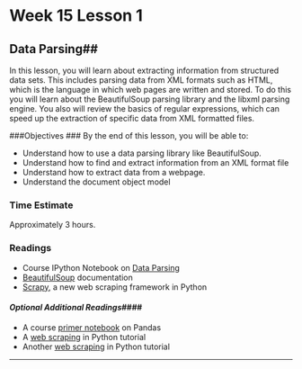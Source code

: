 # Week 15 Lesson 1 #
## Data Parsing##

In this lesson, you will learn about extracting information from
structured data sets. This includes parsing data from XML formats such
as HTML, which is the language in which web pages are written and
stored. To do this you will learn about the BeautifulSoup parsing
library and the libxml parsing engine. You also will review the basics
of regular expressions, which can speed up the extraction of specific
data from XML formatted files.

###Objectives ###
By the end of this lesson, you will be able to:

- Understand how to use a data parsing library like BeautifulSoup.
- Understand how to find and extract information from an XML format file
- Understand how to extract data from a webpage.
- Understand the document object model 


### Time Estimate ###

Approximately 3 hours.

### Readings ####

- Course IPython Notebook on [Data Parsing](notebook/intro2dp.ipynb)
- [BeautifulSoup](http://www.crummy.com/software/BeautifulSoup/bs4/doc/) documentation
- [Scrapy](http://scrapy.org), a new web scraping framework in Python

#### *Optional Additional Readings*####

- A course [primer notebook](../Week8/notebooks/intro2pandas.ipynb) on Pandas
- A [web scraping](http://nbviewer.ipython.org/url/www.unc.edu/~ncaren/Lax-1.ipynb.json) in Python tutorial
- Another [web scraping](http://nbviewer.ipython.org/urls/dl.dropboxusercontent.com/u/33663928/dst4l-projects/week5/Web_Scraping_Tutorial-TotalFilm_50_Adaptations.ipynb) in Python tutorial

-----